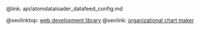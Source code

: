 @link: api/atomdataloader_datafeed_config.md

@seolinktop: [web development library](https://webix.com)
@seolink: [organizational chart maker](https://webix.com/widget/organogram/)